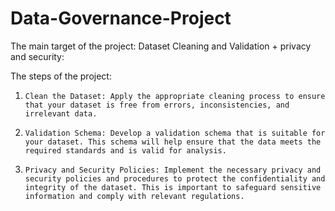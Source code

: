 # Data-Governance-Project

The main target of the project: Dataset Cleaning and Validation + privacy and security:

The steps of the project:

1.     Clean the Dataset: Apply the appropriate cleaning process to ensure that your dataset is free from errors, inconsistencies, and irrelevant data.

2.     Validation Schema: Develop a validation schema that is suitable for your dataset. This schema will help ensure that the data meets the required standards and is valid for analysis.

3.     Privacy and Security Policies: Implement the necessary privacy and security policies and procedures to protect the confidentiality and integrity of the dataset. This is important to safeguard sensitive information and comply with relevant regulations.

